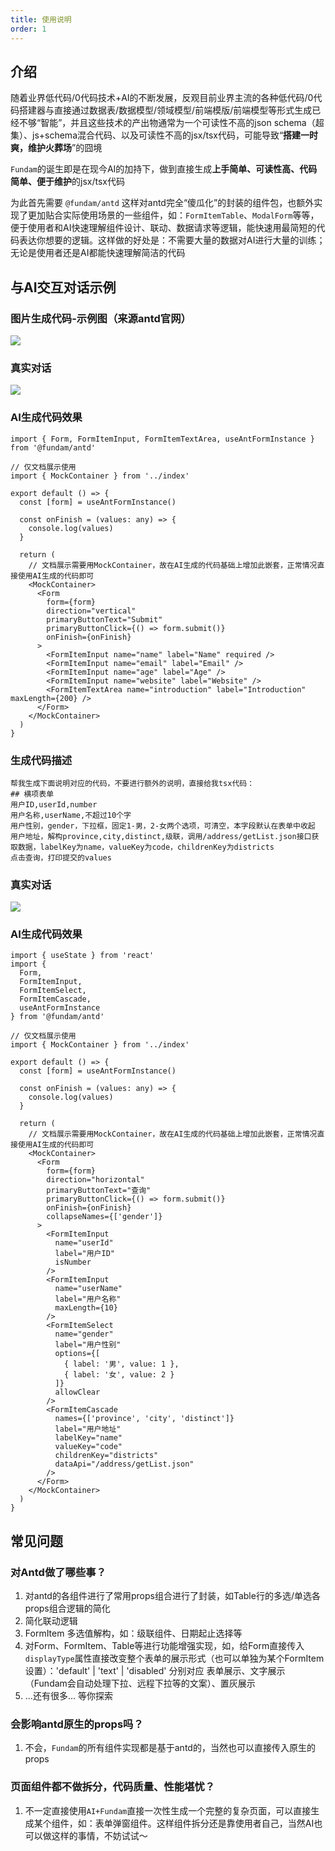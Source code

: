 ```yaml
---
title: 使用说明
order: 1
---
```


## 介绍

随着业界低代码/0代码技术+AI的不断发展，反观目前业界主流的各种低代码/0代码搭建器与直接通过数据表/数据模型/领域模型/前端模版/前端模型等形式生成已经不够“智能”，并且这些技术的产出物通常为一个可读性不高的json schema（超集）、js+schema混合代码、以及可读性不高的jsx/tsx代码，可能导致“**搭建一时爽，维护火葬场**”的囧境

`Fundam`的诞生即是在现今AI的加持下，做到直接生成**上手简单、可读性高、代码简单、便于维护**的jsx/tsx代码

为此首先需要 `@fundam/antd` 这样对antd完全“傻瓜化”的封装的组件包，也额外实现了更加贴合实际使用场景的一些组件，如：`FormItemTable`、`ModalForm`等等，便于使用者和AI快速理解组件设计、联动、数据请求等逻辑，能快速用最简短的代码表达你想要的逻辑。这样做的好处是：不需要大量的数据对AI进行大量的训练；无论是使用者还是AI都能快速理解简洁的代码

## 与AI交互对话示例

### 图片生成代码-示例图（来源antd官网）

![](/images/image-form-1.png)

### 真实对话

![](/images/ai-2.png)

### AI生成代码效果

```tsx
import { Form, FormItemInput, FormItemTextArea, useAntFormInstance } from '@fundam/antd'

// 仅文档展示使用
import { MockContainer } from '../index'

export default () => {
  const [form] = useAntFormInstance()

  const onFinish = (values: any) => {
    console.log(values)
  }

  return (
    // 文档展示需要用MockContainer，故在AI生成的代码基础上增加此嵌套，正常情况直接使用AI生成的代码即可
    <MockContainer>
      <Form
        form={form}
        direction="vertical"
        primaryButtonText="Submit"
        primaryButtonClick={() => form.submit()}
        onFinish={onFinish}
      >
        <FormItemInput name="name" label="Name" required />
        <FormItemInput name="email" label="Email" />
        <FormItemInput name="age" label="Age" />
        <FormItemInput name="website" label="Website" />
        <FormItemTextArea name="introduction" label="Introduction" maxLength={200} />
      </Form>
    </MockContainer>
  )
}
```

### 生成代码描述

```text
帮我生成下面说明对应的代码，不要进行额外的说明，直接给我tsx代码：
## 横项表单
用户ID,userId,number
用户名称,userName,不超过10个字
用户性别，gender，下拉框，固定1-男，2-女两个选项，可清空，本字段默认在表单中收起
用户地址，解构province,city,distinct,级联，调用/address/getList.json接口获取数据，labelKey为name，valueKey为code，childrenKey为districts
点击查询，打印提交的values
```

### 真实对话

![](/images/ai-1.png)

### AI生成代码效果

```tsx
import { useState } from 'react'
import {
  Form,
  FormItemInput,
  FormItemSelect,
  FormItemCascade,
  useAntFormInstance
} from '@fundam/antd'

// 仅文档展示使用
import { MockContainer } from '../index'

export default () => {
  const [form] = useAntFormInstance()

  const onFinish = (values: any) => {
    console.log(values)
  }

  return (
    // 文档展示需要用MockContainer，故在AI生成的代码基础上增加此嵌套，正常情况直接使用AI生成的代码即可
    <MockContainer>
      <Form
        form={form}
        direction="horizontal"
        primaryButtonText="查询"
        primaryButtonClick={() => form.submit()}
        onFinish={onFinish}
        collapseNames={['gender']}
      >
        <FormItemInput
          name="userId"
          label="用户ID"
          isNumber
        />
        <FormItemInput
          name="userName"
          label="用户名称"
          maxLength={10}
        />
        <FormItemSelect
          name="gender"
          label="用户性别"
          options={[
            { label: '男', value: 1 },
            { label: '女', value: 2 }
          ]}
          allowClear
        />
        <FormItemCascade
          names={['province', 'city', 'distinct']}
          label="用户地址"
          labelKey="name"
          valueKey="code"
          childrenKey="districts"
          dataApi="/address/getList.json"
        />
      </Form>
    </MockContainer>
  )
}
```

## 常见问题

### 对Antd做了哪些事？

1. 对antd的各组件进行了常用props组合进行了封装，如Table行的多选/单选各props组合逻辑的简化
2. 简化联动逻辑
3. FormItem 多选值解构，如：级联组件、日期起止选择等
4. 对Form、FormItem、Table等进行功能增强实现，如，给Form直接传入`displayType`属性直接改变整个表单的展示形式（也可以单独为某个FormItem设置）：'default' | 'text' | 'disabled' 分别对应 表单展示、文字展示（Fundam会自动处理下拉、远程下拉等的文案）、置灰展示
5. ...还有很多... 等你探索

### 会影响antd原生的props吗？

1. 不会，`Fundam`的所有组件实现都是基于antd的，当然也可以直接传入原生的props

### 页面组件都不做拆分，代码质量、性能堪忧？

1. 不一定直接使用`AI+Fundam`直接一次性生成一个完整的复杂页面，可以直接生成某个组件，如：表单弹窗组件。这样组件拆分还是靠使用者自己，当然AI也可以做这样的事情，不妨试试～


